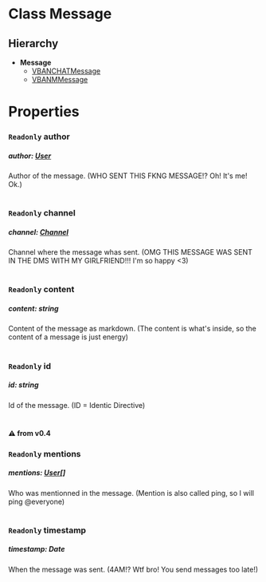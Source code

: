 # **Class Message**

## Hierarchy

-   **Message**
    -   [VBANCHATMessage](/docs/Classes/VBANCHATMessage.md)
    -   [VBANMMessage](/docs/Classes/VBANMMessage.md)

#

# Properties

### `Readonly` **author**

##### author: [User](/docs/Classes/User.md)

Author of the message. (WHO SENT THIS FKNG MESSAGE!? Oh! It's me! Ok.)

#

### `Readonly` **channel**

##### channel: [Channel](/docs/Classes/Channel.md)

Channel where the message whas sent. (OMG THIS MESSAGE WAS SENT IN THE DMS WITH MY GIRLFRIEND!!! I'm so happy <3)

#

### `Readonly` **content**

##### content: string

Content of the message as markdown. (The content is what's inside, so the content of a message is just energy)

#

### `Readonly` **id**

##### id: string

Id of the message. (ID = Identic Directive)

#

#### :warning: from v0.4

### `Readonly` **mentions**

##### mentions: [User](/docs/Classes/User.md)[]

Who was mentionned in the message. (Mention is also called ping, so I will ping @everyone)

#

### `Readonly` **timestamp**

##### timestamp: Date

When the message was sent. (4AM!? Wtf bro! You send messages too late!)

#
